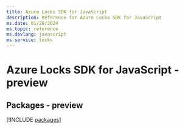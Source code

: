 ```yaml
---
title: Azure Locks SDK for JavaScript
description: Reference for Azure Locks SDK for JavaScript
ms.date: 01/26/2024
ms.topic: reference
ms.devlang: javascript
ms.service: locks
---
```

# Azure Locks SDK for JavaScript - preview
## Packages - preview
[!INCLUDE [packages](locks-index.md)]